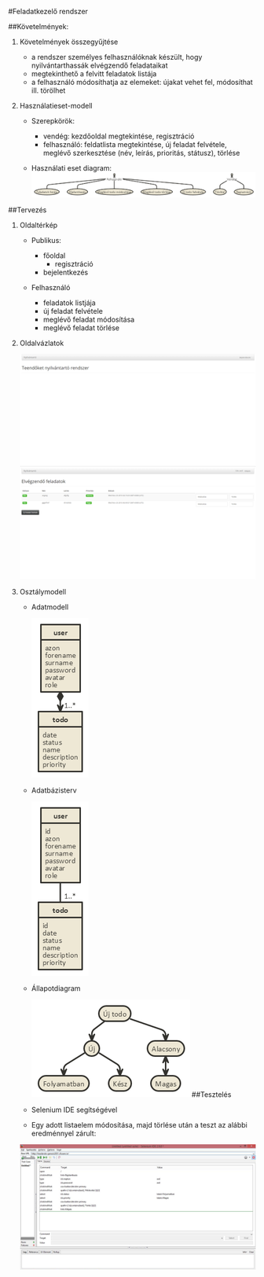 #Feladatkezelő rendszer

##Követelmények:

1. Követelmények összegyűjtése

    + a rendszer személyes felhasználóknak készült, hogy nyilvántarthassák elvégzendő feladataikat
    + megtekinthető a felvitt feladatok listája
    + a felhasználó módosíthatja az elemeket: újakat vehet fel, módosíthat ill. törölhet

2. Használatieset-modell
    - Szerepkörök:
        + vendég: kezdőoldal megtekintése, regisztráció
        + felhasználó: feldatlista megtekintése, új feladat felvétele, meglévő szerkesztése (név, leírás, prioritás, státusz), törlése
    
    - Használati eset diagram:
        ![Használati eset diagram](workspace/pictures/4.png)
    

##Tervezés

    
1. Oldaltérkép
    
    + Publikus:
        
      - főoldal
  		- regisztráció
      - bejelentkezés
        
    + Felhasználó
        
      - feladatok listjája
      - új feladat felvétele
      - meglévő feladat módosítása
      - meglévő feladat törlése

2. Oldalvázlatok
    
    ![Kezdőlap](workspace/pictures/5.png)
    ![Feladatlista](workspace/pictures/6.png)

4. Osztálymodell
    - Adatmodell
    
        ![Adatmodell](workspace/pictures/1.png)

    - Adatbázisterv
    
        ![Adatbázisterv](workspace/pictures/2.png)
        
    - Állapotdiagram
    
        ![Állapotdiagram](workspace/pictures/3.png)
##Tesztelés

	- Selenium IDE segítségével
	- Egy adott listaelem módosítása, majd törlése után a teszt az alábbi eredménnyel zárult:


	![Teszt](workspace/pictures/7.png)

